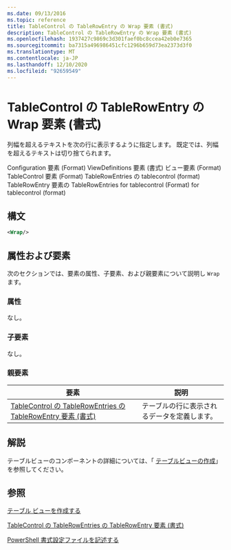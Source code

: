 ```yaml
---
ms.date: 09/13/2016
ms.topic: reference
title: TableControl の TableRowEntry の Wrap 要素 (書式)
description: TableControl の TableRowEntry の Wrap 要素 (書式)
ms.openlocfilehash: 1937427c9869c3d301faef0bc8ccea42eb0e7365
ms.sourcegitcommit: ba7315a496986451cfc1296b659d73ea2373d3f0
ms.translationtype: MT
ms.contentlocale: ja-JP
ms.lasthandoff: 12/10/2020
ms.locfileid: "92659549"
---
```

# <a name="wrap-element-for-tablerowentry-for-tablecontrol--format"></a>TableControl の TableRowEntry の Wrap 要素 (書式)

列幅を超えるテキストを次の行に表示するように指定します。 既定では、列幅を超えるテキストは切り捨てられます。

Configuration 要素 (Format) ViewDefinitions 要素 (書式) ビュー要素 (Format) TableControl 要素 (Format) TableRowEntries の tablecontrol (format) TableRowEntry 要素の TableRowEntries for tablecontrol (Format) for tablecontrol (format)

## <a name="syntax"></a>構文

```xml
<Wrap/>
```

## <a name="attributes-and-elements"></a>属性および要素

次のセクションでは、要素の属性、子要素、および親要素について説明し `Wrap` ます。

### <a name="attributes"></a>属性

なし。

### <a name="child-elements"></a>子要素

なし。

### <a name="parent-elements"></a>親要素

|要素|説明|
|-------------|-----------------|
|[TableControl の TableRowEntries の TableRowEntry 要素 (書式)](./tablerowentry-element-for-tablerowentries-for-tablecontrol-format.md)|テーブルの行に表示されるデータを定義します。|

## <a name="remarks"></a>解説

テーブルビューのコンポーネントの詳細については、「 [テーブルビューの作成](./creating-a-table-view.md)」を参照してください。

## <a name="see-also"></a>参照

[テーブル ビューを作成する](./creating-a-table-view.md)

[TableControl の TableRowEntries の TableRowEntry 要素 (書式)](./tablerowentry-element-for-tablerowentries-for-tablecontrol-format.md)

[PowerShell 書式設定ファイルを記述する](./writing-a-powershell-formatting-file.md)
